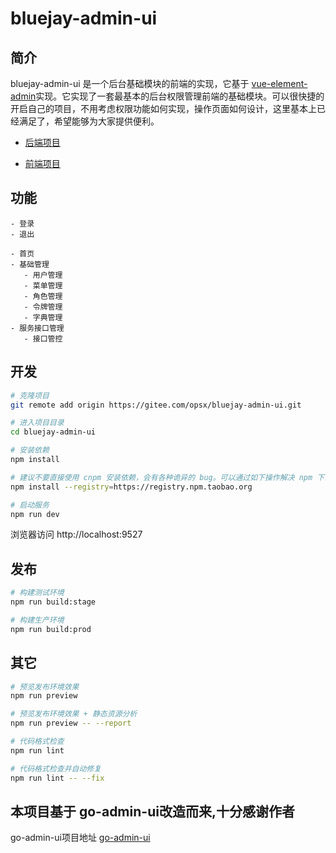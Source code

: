 # bluejay-admin-ui

## 简介

bluejay-admin-ui 是一个后台基础模块的前端的实现，它基于 [vue-element-admin](https://panjiachen.github.io/vue-element-admin)实现。它实现了一套最基本的后台权限管理前端的基础模块。可以很快捷的开启自己的项目，不用考虑权限功能如何实现，操作页面如何设计，这里基本上已经满足了，希望能够为大家提供便利。

- [后端项目](https://gitee.com/opsx/bluejay-admin)

- [前端项目](https://gitee.com/opsx/bluejay-admin-ui)



## 功能

```
- 登录
- 退出

- 首页
- 基础管理
   - 用户管理
   - 菜单管理
   - 角色管理
   - 令牌管理
   - 字典管理
- 服务接口管理
   - 接口管控

```

## 开发

```bash
# 克隆项目
git remote add origin https://gitee.com/opsx/bluejay-admin-ui.git

# 进入项目目录
cd bluejay-admin-ui

# 安装依赖
npm install

# 建议不要直接使用 cnpm 安装依赖，会有各种诡异的 bug。可以通过如下操作解决 npm 下载速度慢的问题
npm install --registry=https://registry.npm.taobao.org

# 启动服务
npm run dev
```

浏览器访问 http://localhost:9527

## 发布

```bash
# 构建测试环境
npm run build:stage

# 构建生产环境
npm run build:prod
```

## 其它

```bash
# 预览发布环境效果
npm run preview

# 预览发布环境效果 + 静态资源分析
npm run preview -- --report

# 代码格式检查
npm run lint

# 代码格式检查并自动修复
npm run lint -- --fix
```

## 本项目基于 go-admin-ui改造而来,十分感谢作者
go-admin-ui项目地址  [go-admin-ui](https://github.com/go-admin-team/go-admin-ui)
